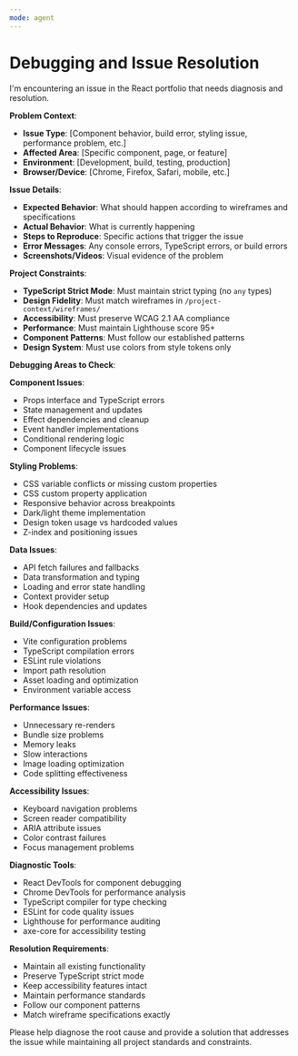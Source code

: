 ```yaml
---
mode: agent
---
```


# Debugging and Issue Resolution

I'm encountering an issue in the React portfolio that needs diagnosis and resolution.

**Problem Context**:

- **Issue Type**: [Component behavior, build error, styling issue, performance problem, etc.]
- **Affected Area**: [Specific component, page, or feature]
- **Environment**: [Development, build, testing, production]
- **Browser/Device**: [Chrome, Firefox, Safari, mobile, etc.]

**Issue Details**:

- **Expected Behavior**: What should happen according to wireframes and specifications
- **Actual Behavior**: What is currently happening
- **Steps to Reproduce**: Specific actions that trigger the issue
- **Error Messages**: Any console errors, TypeScript errors, or build errors
- **Screenshots/Videos**: Visual evidence of the problem

**Project Constraints**:

- **TypeScript Strict Mode**: Must maintain strict typing (no `any` types)
- **Design Fidelity**: Must match wireframes in `/project-context/wireframes/`
- **Accessibility**: Must preserve WCAG 2.1 AA compliance
- **Performance**: Must maintain Lighthouse score 95+
- **Component Patterns**: Must follow our established patterns
- **Design System**: Must use colors from style tokens only

**Debugging Areas to Check**:

**Component Issues**:

- Props interface and TypeScript errors
- State management and updates
- Effect dependencies and cleanup
- Event handler implementations
- Conditional rendering logic
- Component lifecycle issues

**Styling Problems**:

- CSS variable conflicts or missing custom properties
- CSS custom property application
- Responsive behavior across breakpoints
- Dark/light theme implementation
- Design token usage vs hardcoded values
- Z-index and positioning issues

**Data Issues**:

- API fetch failures and fallbacks
- Data transformation and typing
- Loading and error state handling
- Context provider setup
- Hook dependencies and updates

**Build/Configuration Issues**:

- Vite configuration problems
- TypeScript compilation errors
- ESLint rule violations
- Import path resolution
- Asset loading and optimization
- Environment variable access

**Performance Issues**:

- Unnecessary re-renders
- Bundle size problems
- Memory leaks
- Slow interactions
- Image loading optimization
- Code splitting effectiveness

**Accessibility Issues**:

- Keyboard navigation problems
- Screen reader compatibility
- ARIA attribute issues
- Color contrast failures
- Focus management problems

**Diagnostic Tools**:

- React DevTools for component debugging
- Chrome DevTools for performance analysis
- TypeScript compiler for type checking
- ESLint for code quality issues
- Lighthouse for performance auditing
- axe-core for accessibility testing

**Resolution Requirements**:

- Maintain all existing functionality
- Preserve TypeScript strict mode
- Keep accessibility features intact
- Maintain performance standards
- Follow our component patterns
- Match wireframe specifications exactly

Please help diagnose the root cause and provide a solution that addresses the issue while maintaining all project standards and constraints.
